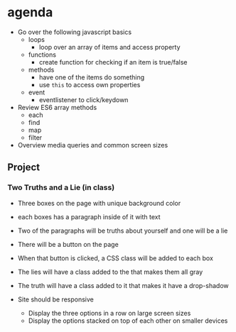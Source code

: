 # agenda

- Go over the following javascript basics
    - loops
        - loop over an array of items and access property
    - functions
        - create function for checking if an item is true/false
    - methods
        - have one of the items do something
        - use `this` to access own properties
    - event
        - eventlistener to click/keydown 
- Review ES6 array methods
    - each
    - find
    - map
    - filter
- Overview media queries and common screen sizes

## Project 

### Two Truths and a Lie (in class)

- Three boxes on the page with unique background color
- each boxes has a paragraph inside of it with text
- Two of the paragraphs will be truths about yourself and one will be a lie
- There will be a button on the page
- When that button is clicked, a CSS class will be added to each box
- The lies will have a class added to the that makes them all gray
- The truth will have a class added to it that makes it have a drop-shadow

- Site should be responsive 
    - Display the three options in a row on large screen sizes
    - Display the options stacked on top of each other on smaller devices
